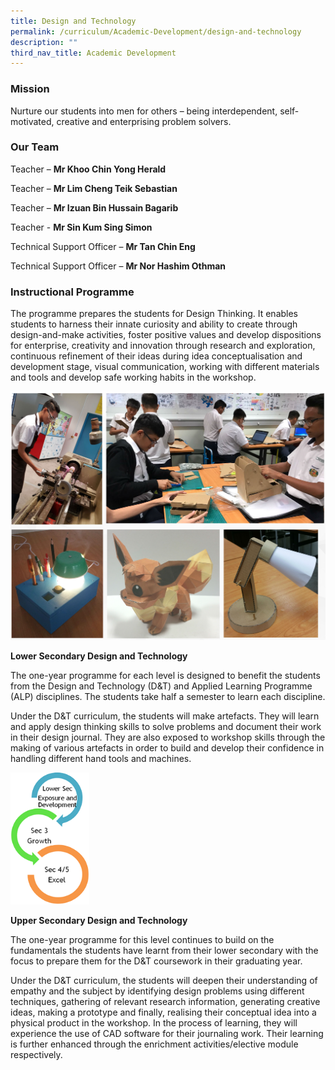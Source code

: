 ```yaml
---
title: Design and Technology
permalink: /curriculum/Academic-Development/design-and-technology
description: ""
third_nav_title: Academic Development
---
```

### Mission
Nurture our students into men for others – being interdependent, self-motivated, creative and enterprising problem solvers.  

### Our Team


Teacher – **Mr Khoo Chin Yong Herald** 

Teacher – **Mr Lim Cheng Teik Sebastian**

Teacher – **Mr Izuan Bin Hussain Bagarib**

Teacher - **Mr Sin Kum Sing Simon**

Technical Support Officer – **Mr Tan Chin Eng**
  
Technical Support Officer – **Mr Nor Hashim Othman**

### Instructional Programme
  
The programme prepares the students for Design Thinking. It enables students to harness their innate curiosity and ability to create through design-and-make activities, foster positive values and develop dispositions for enterprise, creativity and innovation through research and exploration, continuous refinement of their ideas during idea conceptualisation and development stage, visual communication, working with different materials and tools and develop safe working habits in the workshop.

![](/images/dnt.png)

**Lower Secondary Design and Technology**

The one-year programme for each level is designed to benefit the students from the Design and Technology (D&T) and Applied Learning Programme (ALP) disciplines. The students take half a semester to learn each discipline.

Under the D&T curriculum, the students will make artefacts. They will learn and apply design thinking skills to solve problems and document their work in their design journal. They are also exposed to workshop skills through the making of various artefacts in order to build and develop their confidence in handling different hand tools and machines. 

<img src="/images/designtech_prog3.png" 
     style="width:25%">

**Upper Secondary Design and Technology**

The one-year programme for this level continues to build on the fundamentals the students have learnt from their lower secondary with the focus to prepare them for the D&T coursework in their graduating year.

  

Under the D&T curriculum, the students will deepen their understanding of empathy and the subject by identifying design problems using different techniques, gathering of relevant research information, generating creative ideas, making a prototype and finally, realising their conceptual idea into a physical product in the workshop. In the process of learning, they will experience the use of CAD software for their journaling work. Their learning is further enhanced through the enrichment activities/elective module respectively.

